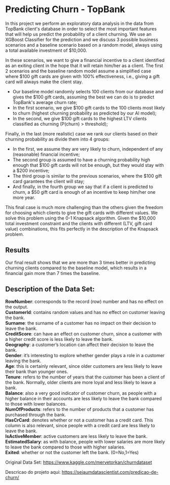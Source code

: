 # Predicting Churn - TopBank

In this project we perform an exploratory data analysis in the data from TopBank client's database in order to select the most important features that will help us predict the probability of a client churning.
We use an XGBoost Classifier for the prediction and we discuss 3 possible business scenarios and a baseline scenario based on a random model, always using a total available investment of $10,000. 

In these scenarios, we want to give a financial incentive to a client identified as an exiting client in the hope that it will retain him/her as a client. The first 2 scenarios and the baseline random model assume a simplified case where $100 gift cards are given with 100% effectiveness, i.e., giving a gift card will always make the client stay.

- Our baseline model randomly selects 100 clients from our database and gives the $100 gift cards, assuming the best we can do is to predict TopBank's average churn rate;
- In the first scenario, we give $100 gift cards to the 100 clients most likely to churn (highest churning probability as predicted by our AI model);
- In the second, we give $100 gift cards to the highest LTV clients classified as churning (P(churn) > threshold);


Finally, in the last (more realistic) case we rank our clients based on their churning probability as divide them into 4 groups:
- In the first, we assume they are very likely to churn, independent of any (reasonable) financial incentive;
- The second group is assumed to have a churning probability high enough that $100 gift cards will not be enough, but they would stay with a $200 incentive;
- The third group is similar to the previous scenarios, where the $100 gift card garantees the client will stay;
- And finally, in the fourth group we say that if a client is predicted to churn, a $50 gift card is enough of an incentive to keep him/her one more year.

This final case is much more challenging than the others given the freedom for choosing which clients to give the gift cards with different values.
We solve this problem using the 0-1 Knapsack algorithm. Given the $10,000 total investment constraint and the clients with different (LTV, gift card value) combinations, this fits perfectly in the description of the Knapsack problem.

## Results

Our final result shows that we are more than 3 times better in predicting churning clients compared to the baseline model, which results in a financial gain more than 7 times the baseline.

## Description of the Data Set:
**RowNumber**: corresponds to the record (row) number and has no effect on the output.  
**CustomerId**: contains random values and has no effect on customer leaving the bank.  
**Surname**: the surname of a customer has no impact on their decision to leave the bank.  
**CreditScore**: can have an effect on customer churn, since a customer with a higher credit score is less likely to leave the bank.  
**Geography**: a customer’s location can affect their decision to leave the bank.  
**Gender**: it’s interesting to explore whether gender plays a role in a customer leaving the bank.  
**Age**: this is certainly relevant, since older customers are less likely to leave their bank than younger ones.  
**Tenure**: refers to the number of years that the customer has been a client of the bank. Normally, older clients are more loyal and less likely to leave a bank.  
**Balance**: also a very good indicator of customer churn, as people with a higher balance in their accounts are less likely to leave the bank compared to those with lower balances.  
**NumOfProducts**: refers to the number of products that a customer has purchased through the bank.  
**HasCrCard**: denotes whether or not a customer has a credit card. This column is also relevant, since people with a credit card are less likely to leave the bank.  
**IsActiveMember**: active customers are less likely to leave the bank.  
**EstimatedSalary**: as with balance, people with lower salaries are more likely to leave the bank compared to those with higher salaries.  
**Exited**: whether or not the customer left the bank. (0=No,1=Yes)

Original Data Set:
https://www.kaggle.com/mervetorkan/churndataset

Descricao do projeto aqui:
https://sejaumdatascientist.com/predicao-de-churn/